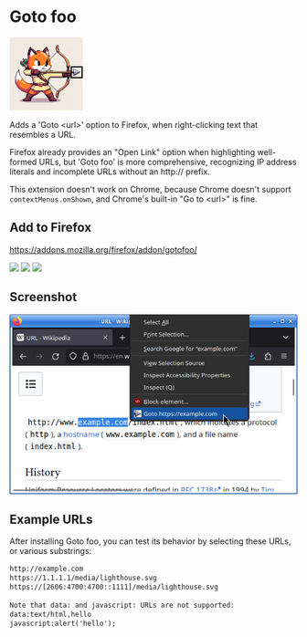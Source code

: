 # Goto foo
![](/src/icon128.png?raw=true)

Adds a 'Goto &lt;url&gt;' option to Firefox, when right-clicking text that resembles a URL.

Firefox already provides an "Open Link" option when highlighting well-formed URLs, but 'Goto foo' is more comprehensive, recognizing IP address literals and incomplete URLs without an http:// prefix.

This extension doesn't work on Chrome, because Chrome doesn't support `contextMenus.onShown`, and Chrome's built-in "Go to &lt;url&gt;" is fine.

## Add to Firefox
https://addons.mozilla.org/firefox/addon/gotofoo/  

<picture><img src="https://badgen.net/amo/v/gotofoo"></picture>
<picture><img src="https://badgen.net/amo/users/gotofoo"></picture>
<picture><img src="https://badgen.net/amo/rating/gotofoo"></picture>

## Screenshot
![Screenshot](/misc/screenshot_640x400.png?raw=true)

## Example URLs

After installing Goto foo, you can test its behavior by selecting these URLs, or various substrings:

```
http://example.com
https://1.1.1.1/media/lighthouse.svg
https://[2606:4700:4700::1111]/media/lighthouse.svg

Note that data: and javascript: URLs are not supported:
data:text/html,hello
javascript:alert('hello');
```
